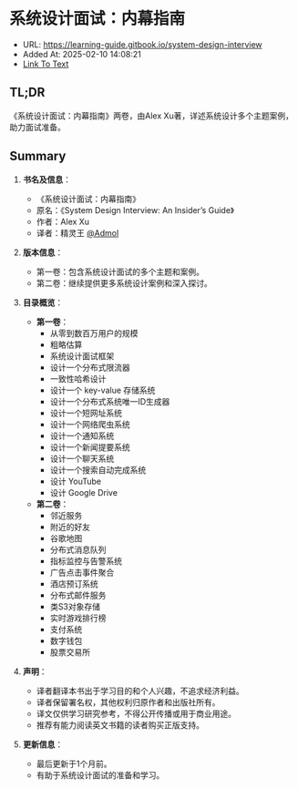 # 系统设计面试：内幕指南
- URL: https://learning-guide.gitbook.io/system-design-interview
- Added At: 2025-02-10 14:08:21
- [Link To Text](2025-02-10-系统设计面试：内幕指南_raw.md)

## TL;DR
《系统设计面试：内幕指南》两卷，由Alex Xu著，详述系统设计多个主题案例，助力面试准备。

## Summary
1. **书名及信息**：
   - 《系统设计面试：内幕指南》
   - 原名：《System Design Interview: An Insider’s Guide》
   - 作者：Alex Xu
   - 译者：精灵王 [@Admol](https://github.com/Admol)

2. **版本信息**：
   - 第一卷：包含系统设计面试的多个主题和案例。
   - 第二卷：继续提供更多系统设计案例和深入探讨。

3. **目录概览**：
   - **第一卷**：
     - 从零到数百万用户的规模
     - 粗略估算
     - 系统设计面试框架
     - 设计一个分布式限流器
     - 一致性哈希设计
     - 设计一个 key-value 存储系统
     - 设计一个分布式系统唯一ID生成器
     - 设计一个短网址系统
     - 设计一个网络爬虫系统
     - 设计一个通知系统
     - 设计一个新闻提要系统
     - 设计一个聊天系统
     - 设计一个搜索自动完成系统
     - 设计 YouTube
     - 设计 Google Drive
   - **第二卷**：
     - 邻近服务
     - 附近的好友
     - 谷歌地图
     - 分布式消息队列
     - 指标监控与告警系统
     - 广告点击事件聚合
     - 酒店预订系统
     - 分布式邮件服务
     - 类S3对象存储
     - 实时游戏排行榜
     - 支付系统
     - 数字钱包
     - 股票交易所

4. **声明**：
   - 译者翻译本书出于学习目的和个人兴趣，不追求经济利益。
   - 译者保留署名权，其他权利归原作者和出版社所有。
   - 译文仅供学习研究参考，不得公开传播或用于商业用途。
   - 推荐有能力阅读英文书籍的读者购买正版支持。

5. **更新信息**：
   - 最后更新于1个月前。
   - 有助于系统设计面试的准备和学习。

